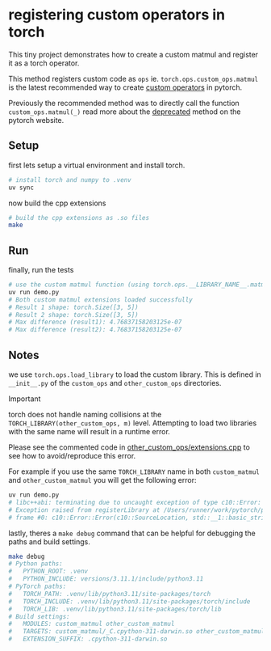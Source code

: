 # registering custom operators in torch

This tiny project demonstrates how to create a custom matmul and register it as a torch operator.

This method registers custom code as `ops` ie. `torch.ops.custom_ops.matmul` is the latest recommended way to create [custom operators](https://pytorch.org/tutorials/advanced/cpp_custom_ops.html#cpp-custom-ops-tutorial) in pytorch. 

Previously the recommended method was to directly call the function `custom_ops.matmul(_)` read more about the [deprecated](https://pytorch.org/tutorials/advanced/cpp_extension.html) method on the pytorch website.

## Setup

first lets setup a virtual environment and install torch.

```bash
# install torch and numpy to .venv
uv sync 
```

now build the cpp extensions

```bash
# build the cpp extensions as .so files
make 
```

## Run

finally, run the tests

```bash
# use the custom matmul function (using torch.ops.__LIBRARY_NAME__.matmul)
uv run demo.py 
# Both custom matmul extensions loaded successfully
# Result 1 shape: torch.Size([3, 5])
# Result 2 shape: torch.Size([3, 5])
# Max difference (result1): 4.76837158203125e-07
# Max difference (result2): 4.76837158203125e-07
```

## Notes

we use `torch.ops.load_library` to load the custom library. This is defined in `__init__.py` of the `custom_ops` and `other_custom_ops` directories.

> [!IMPORTANT]
> torch does not handle naming collisions at the `TORCH_LIBRARY(other_custom_ops, m)` level. Attempting to load two libraries with the same name will result in a runtime error. 

Please see the commented code in [other_custom_ops/extensions.cpp](other_custom_ops/extensions.cpp) to see how to avoid/reproduce this error.

For example if you use the same `TORCH_LIBRARY` name in both `custom_matmul` and `other_custom_matmul` you will get the following error:

```bash
uv run demo.py
# libc++abi: terminating due to uncaught exception of type c10::Error: Only a single TORCH_LIBRARY can be used to register the namespace custom_ops; please put all of your definitions in a single TORCH_LIBRARY block.  If you were trying to specify implementations, consider using TORCH_LIBRARY_IMPL (which can be duplicated).  If you really intended to define operators for a single namespace in a distributed way, you can use TORCH_LIBRARY_FRAGMENT to explicitly indicate this.  Previous registration of TORCH_LIBRARY was registered at custom_matmul/extension.cpp:36; latest registration was registered at other_custom_matmul/extension.cpp:49
# Exception raised from registerLibrary at /Users/runner/work/pytorch/pytorch/pytorch/aten/src/ATen/core/dispatch/Dispatcher.cpp:206 (most recent call first):
# frame #0: c10::Error::Error(c10::SourceLocation, std::__1::basic_string<char, std::__1::char_traits<char>, std::__1::allocator<char>>) + 52 (0x102f22cbc in libc10.dylib)
```

lastly, theres a `make debug` command that can be helpful for debugging the paths and build settings.

```bash
make debug
# Python paths:
#   PYTHON_ROOT: .venv
#   PYTHON_INCLUDE: versions/3.11.1/include/python3.11
# PyTorch paths:
#   TORCH_PATH: .venv/lib/python3.11/site-packages/torch
#   TORCH_INCLUDE: .venv/lib/python3.11/site-packages/torch/include
#   TORCH_LIB: .venv/lib/python3.11/site-packages/torch/lib
# Build settings:
#   MODULES: custom_matmul other_custom_matmul
#   TARGETS: custom_matmul/_C.cpython-311-darwin.so other_custom_matmul/_C.cpython-311-darwin.so
#   EXTENSION_SUFFIX: .cpython-311-darwin.so
```
